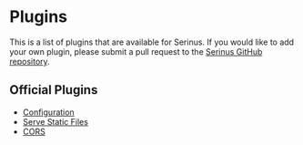 # Plugins

This is a list of plugins that are available for Serinus. If you would like to add your own plugin, please submit a pull request to the [Serinus GitHub repository](https://github.com/francescovallone/serinus).

## Official Plugins

- [Configuration](/plugins/configuration)
- [Serve Static Files](/plugins/serve_static)
- [CORS](/plugins/cors)